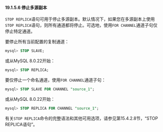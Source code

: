 #### 19.1.5.6 停止多源副本

`STOP REPLICA`语句可用于停止多源副本。默认情况下，如果您在多源副本上使用`STOP REPLICA`语句，则所有通道都将停止。可选地，使用`FOR CHANNEL`通道子句仅停止特定通道。

要停止所有当前配置的复制通道：

```sql
mysql> STOP SLAVE;
```

或从MySQL 8.0.22开始：

```sql
mysql> STOP REPLICA;
```

要仅停止一个命名通道，使用`FOR CHANNEL`通道子句：

```sql
mysql> STOP SLAVE FOR CHANNEL "source_1";
```

或从MySQL 8.0.22开始：

```sql
mysql> STOP REPLICA FOR CHANNEL "source_1";
```

有关`STOP REPLICA`命令的完整语法和其他可用选项，请参见第15.4.2.8节，“STOP REPLICA语句”。